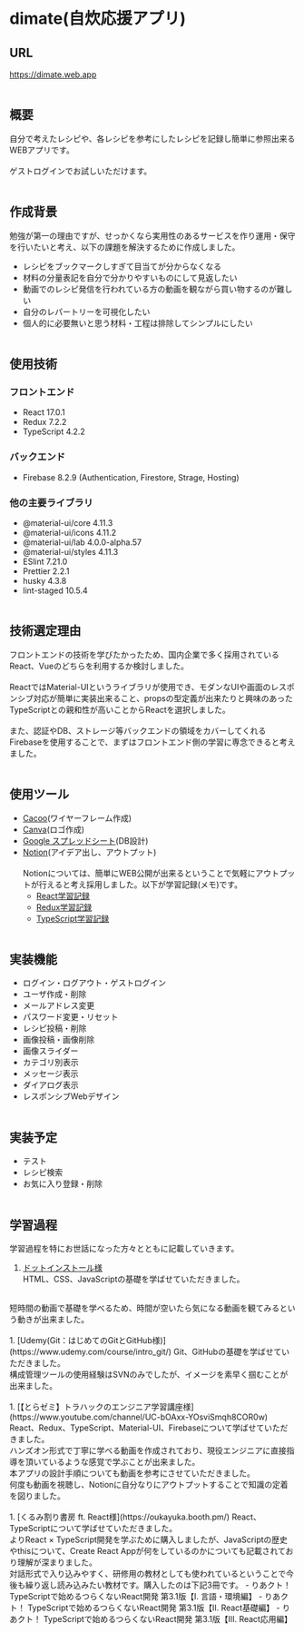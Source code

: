 # dimate(自炊応援アプリ)

## URL
https://dimate.web.app
<br><br>
## 概要
自分で考えたレシピや、各レシピを参考にしたレシピを記録し簡単に参照出来るWEBアプリです。
<br><br>
ゲストログインでお試しいただけます。
<br><br>
## 作成背景
勉強が第一の理由ですが、せっかくなら実用性のあるサービスを作り運用・保守を行いたいと考え、以下の課題を解決するために作成しました。
- レシピをブックマークしすぎて目当てが分からなくなる
- 材料の分量表記を自分で分かりやすいものにして見返したい
- 動画でのレシピ発信を行われている方の動画を観ながら買い物するのが難しい
- 自分のレパートリーを可視化したい
- 個人的に必要無いと思う材料・工程は排除してシンプルにしたい
<br><br>
## 使用技術
### フロントエンド
- React 17.0.1
- Redux 7.2.2
- TypeScript 4.2.2
### バックエンド
- Firebase 8.2.9 (Authentication, Firestore, Strage, Hosting)
### 他の主要ライブラリ
- @material-ui/core 4.11.3
- @material-ui/icons 4.11.2
- @material-ui/lab 4.0.0-alpha.57
- @material-ui/styles 4.11.3
- ESlint 7.21.0
- Prettier 2.2.1
- husky 4.3.8
- lint-staged 10.5.4
<br><br>
## 技術選定理由
フロントエンドの技術を学びたかったため、国内企業で多く採用されているReact、Vueのどちらを利用するか検討しました。
<br><br>
ReactではMaterial-UIというライブラリが使用でき、モダンなUIや画面のレスポンシブ対応が簡単に実装出来ること、propsの型定義が出来たりと興味のあったTypeScriptとの親和性が高いことからReactを選択しました。
<br><br>
また、認証やDB、ストレージ等バックエンドの領域をカバーしてくれるFirebaseを使用することで、まずはフロントエンド側の学習に専念できると考えました。
<br><br>
## 使用ツール
- [Cacoo](https://cacoo.com/)(ワイヤーフレーム作成)
- [Canva](https://www.canva.com/)(ロゴ作成)
- [Google スプレッドシート](https://www.google.com/intl/ja_jp/sheets/about/)(DB設計)
- [Notion](https://www.notion.so/)(アイデア出し、アウトプット)
<br><br>
Notionについては、簡単にWEB公開が出来るということで気軽にアウトプットが行えると考え採用しました。以下が学習記録(メモ)です。
  - [React学習記録](https://www.notion.so/enoheim/React-26037a375dda46c58514eda65c281817)
  - [Redux学習記録](https://www.notion.so/enoheim/Redux-84c065435cda4a53b748bd3175d71fb0)
  - [TypeScript学習記録](https://www.notion.so/enoheim/TypeScript-8de692a86ad640a2b5606021fc3d556c)
<br><br>
## 実装機能
- ログイン・ログアウト・ゲストログイン
- ユーザ作成・削除
- メールアドレス変更
- パスワード変更・リセット
- レシピ投稿・削除
- 画像投稿・画像削除
- 画像スライダー
- カテゴリ別表示
- メッセージ表示
- ダイアログ表示
- レスポンシブWebデザイン
<br><br>
## 実装予定
- テスト
- レシピ検索
- お気に入り登録・削除
<br><br>
## 学習過程
学習過程を特にお世話になった方々とともに記載していきます。
1. [ドットインストール様](https://dotinstall.com/)  
HTML、CSS、JavaScriptの基礎を学ばせていただきました。
<br>
短時間の動画で基礎を学べるため、時間が空いたら気になる動画を観てみるという動きが出来ました。
<br><br>
1. [Udemy(Git：はじめてのGitとGitHub様)](https://www.udemy.com/course/intro_git/)  
Git、GitHubの基礎を学ばせていただきました。
<br>
構成管理ツールの使用経験はSVNのみでしたが、イメージを素早く掴むことが出来ました。
<br><br>
1. [【とらゼミ】トラハックのエンジニア学習講座様](https://www.youtube.com/channel/UC-bOAxx-YOsviSmqh8COR0w)  
React、Redux、TypeScript、Material-UI、Firebaseについて学ばせていただきました。
<br>
ハンズオン形式で丁寧に学べる動画を作成されており、現役エンジニアに直接指導を頂いているような感覚で学ぶことが出来ました。
<br>
本アプリの設計手順についても動画を参考にさせていただきました。
<br>
何度も動画を視聴し、Notionに自分なりにアウトプットすることで知識の定着を図りました。
<br><br>
1. [くるみ割り書房 ft. React様](https://oukayuka.booth.pm/)  
React、TypeScriptについて学ばせていただきました。
<br>
よりReact × TypeScript開発を学ぶために購入しましたが、JavaScriptの歴史やthisについて、Create React Appが何をしているのかについても記載されており理解が深まりました。
<br>
対話形式で入り込みやすく、研修用の教材としても使われているということで今後も繰り返し読み込みたい教材です。購入したのは下記3冊です。
  - りあクト！ TypeScriptで始めるつらくないReact開発 第3.1版【Ⅰ. 言語・環境編】
  - りあクト！ TypeScriptで始めるつらくないReact開発 第3.1版【Ⅱ. React基礎編】
  - りあクト！ TypeScriptで始めるつらくないReact開発 第3.1版【Ⅲ. React応用編】
